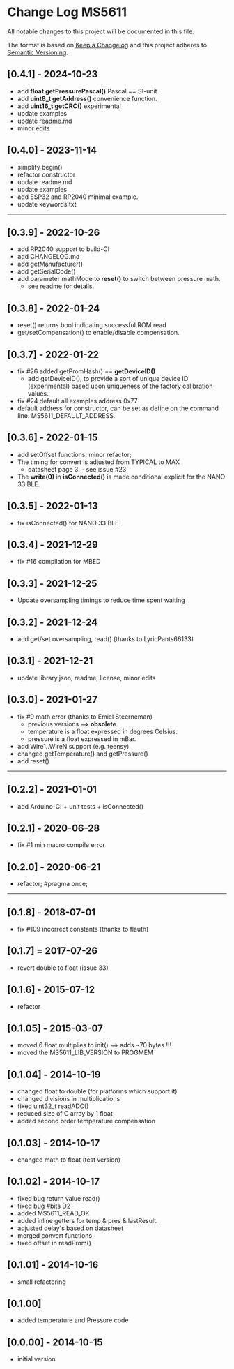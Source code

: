 # Change Log MS5611

All notable changes to this project will be documented in this file.

The format is based on [Keep a Changelog](http://keepachangelog.com/)
and this project adheres to [Semantic Versioning](http://semver.org/).


## [0.4.1] - 2024-10-23
- add **float getPressurePascal()** Pascal == SI-unit
- add **uint8_t getAddress()** convenience function.
- add **uint16_t getCRC()** experimental
- update examples
- update readme.md
- minor edits

## [0.4.0] - 2023-11-14
- simplify begin()
- refactor constructor
- update readme.md
- update examples
- add ESP32 and RP2040 minimal example.
- update keywords.txt

----

## [0.3.9] - 2022-10-26
- add RP2040 support to build-CI
- add CHANGELOG.md
- add getManufacturer()
- add getSerialCode()
- add parameter mathMode to **reset()** to switch between pressure math.
  - see readme for details.

## [0.3.8] - 2022-01-24
- reset() returns bool indicating successful ROM read
- get/setCompensation() to enable/disable compensation.

## [0.3.7] - 2022-01-22
- fix #26 added getPromHash() == **getDeviceID()**
  - add getDeviceID(), to provide a sort of unique device ID (experimental) based
upon uniqueness of the factory calibration values.
- fix #24 default all examples address 0x77
- default address for constructor, can be set as define on the command line.
MS5611_DEFAULT_ADDRESS.

## [0.3.6] - 2022-01-15
- add setOffset functions; minor refactor;
- The timing for convert is adjusted from TYPICAL to MAX
  - datasheet page 3. - see issue #23
- The **write(0)** in **isConnected()** is made conditional explicit for the NANO 33 BLE.

## [0.3.5] - 2022-01-13
- fix isConnected() for NANO 33 BLE

## [0.3.4] - 2021-12-29
- fix #16 compilation for MBED

## [0.3.3] - 2021-12-25
- Update oversampling timings to reduce time spent waiting

## [0.3.2] - 2021-12-24
- add get/set oversampling, read() (thanks to LyricPants66133)

## [0.3.1] - 2021-12-21
- update library.json, readme, license, minor edits

## [0.3.0] - 2021-01-27
- fix #9 math error (thanks to Emiel Steerneman)
  - previous versions ==>  **obsolete**.
  - temperature is a float expressed in degrees Celsius.
  - pressure is a float expressed in mBar.
- add Wire1..WireN support (e.g. teensy)
- changed getTemperature() and getPressure()
- add reset()

----

## [0.2.2] - 2021-01-01
- add Arduino-CI + unit tests + isConnected()

## [0.2.1] - 2020-06-28
- fix #1 min macro compile error

## [0.2.0] - 2020-06-21
- refactor; #pragma once;

----

## [0.1.8] - 2018-07-01
- fix #109 incorrect constants (thanks to flauth)

## [0.1.7] = 2017-07-26
- revert double to float (issue 33)

## [0.1.6] - 2015-07-12
- refactor

## [0.1.05] - 2015-03-07
- moved 6 float multiplies to init() ==> adds ~70 bytes !!!
- moved the MS5611_LIB_VERSION to PROGMEM

## [0.1.04] - 2014-10-19
- changed float to double (for platforms which support it)
- changed divisions in multiplications
- fixed uint32_t readADC()
- reduced size of C array by 1 float
- added second order temperature compensation

## [0.1.03] - 2014-10-17
- changed math to float (test version)

## [0.1.02] - 2014-10-17
- fixed bug return value read()
- fixed bug #bits D2
- added MS5611_READ_OK
- added inline getters for temp & pres & lastResult.
- adjusted delay's based on datasheet
- merged convert functions
- fixed offset in readProm()

## [0.1.01] - 2014-10-16
- small refactoring

## [0.1.00]
- added temperature and Pressure code

## [0.0.00] - 2014-10-15
- initial version